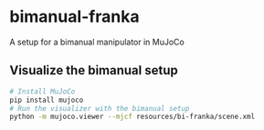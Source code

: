 # bimanual-franka
A setup for a bimanual manipulator in MuJoCo

## Visualize the bimanual setup

```bash
# Install MuJoCo
pip install mujoco
# Run the visualizer with the bimanual setup
python -m mujoco.viewer --mjcf resources/bi-franka/scene.xml
```

